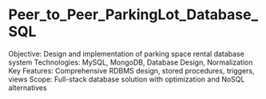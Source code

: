 # Peer_to_Peer_ParkingLot_Database_SQL
Objective: Design and implementation of parking space rental database system
Technologies: MySQL, MongoDB, Database Design, Normalization
Key Features: Comprehensive RDBMS design, stored procedures, triggers, views
Scope: Full-stack database solution with optimization and NoSQL alternatives
